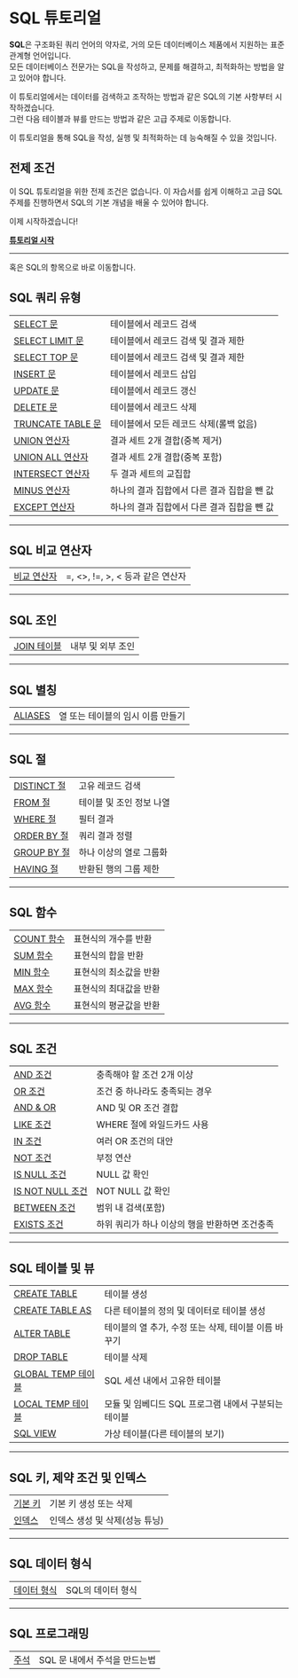 # SQL 튜토리얼
**SQL**은 구조화된 쿼리 언어의 약자로, 거의 모든 데이터베이스 제품에서 지원하는 표준 관계형 언어입니다.  
모든 데이터베이스 전문가는 SQL을 작성하고, 문제를 해결하고, 최적화하는 방법을 알고 있어야 합니다.

이 튜토리얼에서는 데이터를 검색하고 조작하는 방법과 같은 SQL의 기본 사항부터 시작하겠습니다.  
그런 다음 테이블과 뷰를 만드는 방법과 같은 고급 주제로 이동합니다.

이 튜토리얼을 통해 SQL을 작성, 실행 및 최적화하는 데 능숙해질 수 있을 것입니다.

## 전제 조건
이 SQL 튜토리얼을 위한 전제 조건은 없습니다. 이 자습서를 쉽게 이해하고 고급 SQL 주제를 진행하면서 SQL의 기본 개념을 배울 수 있어야 합니다.  

이제 시작하겠습니다!

**[튜토리얼 시작](https://github.com/riz-jeong/TechOnTheNet-Korean-Translation/blob/main/SQL/SELECT.md)**

---
혹은 SQL의 항목으로 바로 이동합니다.

## SQL 쿼리 유형

| | |
| :- | :- |
| [SELECT 문](https://github.com/riz-jeong/TechOnTheNet-Korean-Translation/blob/main/SQL/SELECT.md) | 테이블에서 레코드 검색 |
| [SELECT LIMIT 문](https://github.com/riz-jeong/TechOnTheNet-Korean-Translation/blob/main/SQL/SELECT_LIMIT.md) | 테이블에서 레코드 검색 및 결과 제한 |
| [SELECT TOP 문](https://github.com/riz-jeong/TechOnTheNet-Korean-Translation/blob/main/SQL/SELECT_TOP.md) | 테이블에서 레코드 검색 및 결과 제한 |
| [INSERT 문](https://github.com/riz-jeong/TechOnTheNet-Korean-Translation/blob/main/SQL/INSERT.md) | 테이블에서 레코드 삽입 |
| [UPDATE 문](https://github.com/riz-jeong/TechOnTheNet-Korean-Translation/blob/main/SQL/UPDATE.md) | 테이블에서 레코드 갱신 |
| [DELETE 문](https://github.com/riz-jeong/TechOnTheNet-Korean-Translation/blob/main/SQL/DELETE.md) | 테이블에서 레코드 삭제 |
| [TRUNCATE TABLE 문](https://github.com/riz-jeong/TechOnTheNet-Korean-Translation/blob/main/SQL/TRUNCATE_TABLE.md) | 테이블에서 모든 레코드 삭제(롤백 없음) |
| [UNION 연산자](https://github.com/riz-jeong/TechOnTheNet-Korean-Translation/blob/main/SQL/UNION.md) | 결과 세트 2개 결합(중복 제거) |
| [UNION ALL 연산자](https://github.com/riz-jeong/TechOnTheNet-Korean-Translation/blob/main/SQL/UNION_ALL.md) | 결과 세트 2개 결합(중복 포함) |
| [INTERSECT 연산자](https://github.com/riz-jeong/TechOnTheNet-Korean-Translation/blob/main/SQL/INTERSECT.md) | 두 결과 세트의 교집합 |
| [MINUS 연산자](https://github.com/riz-jeong/TechOnTheNet-Korean-Translation/blob/main/SQL/MINUS.md) | 하나의 결과 집합에서 다른 결과 집합을 뺀 값 |
| [EXCEPT 연산자](https://github.com/riz-jeong/TechOnTheNet-Korean-Translation/blob/main/SQL/EXCEPT.md) | 하나의 결과 집합에서 다른 결과 집합을 뺀 값 |

---
## SQL 비교 연산자

| | |
| :- | :- |
| [비교 연산자](https://github.com/riz-jeong/TechOnTheNet-Korean-Translation/blob/main/SQL/Comparison_Operators.md) | =, <>, !=, >, < 등과 같은 연산자 |

---
## SQL 조인

| | |
| :- | :- |
| [JOIN 테이블](https://github.com/riz-jeong/TechOnTheNet-Korean-Translation/blob/main/SQL/JOINS.md) | 내부 및 외부 조인 |

---
## SQL 별칭

| | |
| :- | :- |
| [ALIASES](https://github.com/riz-jeong/TechOnTheNet-Korean-Translation/blob/main/SQL/ALIAS.md) | 열 또는 테이블의 임시 이름 만들기 |

---
## SQL 절

| | |
| :- | :- |
| [DISTINCT 절](https://github.com/riz-jeong/TechOnTheNet-Korean-Translation/blob/main/SQL/DISTINCT.md) | 고유 레코드 검색 |
| [FROM 절](https://github.com/riz-jeong/TechOnTheNet-Korean-Translation/blob/main/SQL/FROM.md) | 테이블 및 조인 정보 나열 |
| [WHERE 절](https://github.com/riz-jeong/TechOnTheNet-Korean-Translation/blob/main/SQL/WHERE.md) | 필터 결과 |
| [ORDER BY 절](https://github.com/riz-jeong/TechOnTheNet-Korean-Translation/blob/main/SQL/ORDER_BY.md) | 쿼리 결과 정렬 |
| [GROUP BY 절](https://github.com/riz-jeong/TechOnTheNet-Korean-Translation/blob/main/SQL/GROUP_BY.md) | 하나 이상의 열로 그룹화 |
| [HAVING 절](https://github.com/riz-jeong/TechOnTheNet-Korean-Translation/blob/main/SQL/COHAVINGUNT.md) | 반환된 행의 그룹 제한 |

---
## SQL 함수

| | |
| :- | :- |
| [COUNT 함수](https://github.com/riz-jeong/TechOnTheNet-Korean-Translation/blob/main/SQL/COUNT.md) | 표현식의 개수를 반환 |
| [SUM 함수](https://github.com/riz-jeong/TechOnTheNet-Korean-Translation/blob/main/SQL/SUM.md) | 표현식의 합을 반환 |
| [MIN 함수](https://github.com/riz-jeong/TechOnTheNet-Korean-Translation/blob/main/SQL/MIN.md) | 표현식의 최소값을 반환 |
| [MAX 함수](https://github.com/riz-jeong/TechOnTheNet-Korean-Translation/blob/main/SQL/MAX.md) | 표현식의 최대값을 반환 |
| [AVG 함수](https://github.com/riz-jeong/TechOnTheNet-Korean-Translation/blob/main/SQL/AVG.md) | 표현식의 평균값을 반환 |

---
## SQL 조건

| | |
| :- | :- |
| [AND 조건](https://github.com/riz-jeong/TechOnTheNet-Korean-Translation/blob/main/SQL/AND.md) | 충족해야 할 조건 2개 이상 |
| [OR 조건](https://github.com/riz-jeong/TechOnTheNet-Korean-Translation/blob/main/SQL/OR.md) | 조건 중 하나라도 충족되는 경우 |
| [AND & OR](https://github.com/riz-jeong/TechOnTheNet-Korean-Translation/blob/main/SQL/AND_OR.md) | AND 및 OR 조건 결합 |
| [LIKE 조건](https://github.com/riz-jeong/TechOnTheNet-Korean-Translation/blob/main/SQL/LIKE.md) | WHERE 절에 와일드카드 사용 |
| [IN 조건](https://github.com/riz-jeong/TechOnTheNet-Korean-Translation/blob/main/SQL/IN.md) | 여러 OR 조건의 대안 |
| [NOT 조건](https://github.com/riz-jeong/TechOnTheNet-Korean-Translation/blob/main/SQL/NOT.md) | 부정 연산 |
| [IS NULL 조건](https://github.com/riz-jeong/TechOnTheNet-Korean-Translation/blob/main/SQL/IS_NULL.md) | NULL 값 확인 |
| [IS NOT NULL 조건](https://github.com/riz-jeong/TechOnTheNet-Korean-Translation/blob/main/SQL/IS_NOT_NULL.md) | NOT NULL 값 확인 |
| [BETWEEN 조건](https://github.com/riz-jeong/TechOnTheNet-Korean-Translation/blob/main/SQL/BETWEEN.md) | 범위 내 검색(포함) |
| [EXISTS 조건](https://github.com/riz-jeong/TechOnTheNet-Korean-Translation/blob/main/SQL/EXISTS.md) | 하위 쿼리가 하나 이상의 행을 반환하면 조건충족 |

---
## SQL 테이블 및 뷰

| | |
| :- | :- |
| [CREATE TABLE](https://github.com/riz-jeong/TechOnTheNet-Korean-Translation/blob/main/SQL/CREATE_TABLE.md) | 테이블 생성 |
| [CREATE TABLE AS](https://github.com/riz-jeong/TechOnTheNet-Korean-Translation/blob/main/SQL/CREATE_TABLE_AS.md) | 다른 테이블의 정의 및 데이터로 테이블 생성 |
| [ALTER TABLE](https://github.com/riz-jeong/TechOnTheNet-Korean-Translation/blob/main/SQL/ALTER_TABLE.md) | 테이블의 열 추가, 수정 또는 삭제, 테이블 이름 바꾸기 |
| [DROP TABLE](https://github.com/riz-jeong/TechOnTheNet-Korean-Translation/blob/main/SQL/DROP_TABLE.md) | 테이블 삭제 |
| [GLOBAL TEMP 테이블](https://github.com/riz-jeong/TechOnTheNet-Korean-Translation/blob/main/SQL/GLOBAL_TEMP.md) | SQL 세션 내에서 고유한 테이블 |
| [LOCAL TEMP 테이블](https://github.com/riz-jeong/TechOnTheNet-Korean-Translation/blob/main/SQL/LOCAL_TEMP.md) | 모듈 및 임베디드 SQL 프로그램 내에서 구분되는 테이블 |
| [SQL VIEW](https://github.com/riz-jeong/TechOnTheNet-Korean-Translation/blob/main/SQL/VIEW.md) | 가상 테이블(다른 테이블의 보기) |

---
## SQL 키, 제약 조건 및 인덱스

| | |
| :- | :- |
| [기본 키](https://github.com/riz-jeong/TechOnTheNet-Korean-Translation/blob/main/SQL/Primary_Keys.md) | 	기본 키 생성 또는 삭제 |
| [인덱스](https://github.com/riz-jeong/TechOnTheNet-Korean-Translation/blob/main/SQL/Indexes.md) | 인덱스 생성 및 삭제(성능 튜닝) |

---
## SQL 데이터 형식

| | |
| :- | :- |
| [데이터 형식](https://github.com/riz-jeong/TechOnTheNet-Korean-Translation/blob/main/SQL/Data_Types.md) | SQL의 데이터 형식 |

---
## SQL 프로그래밍

| | |
| :- | :- |
| [주석](https://github.com/riz-jeong/TechOnTheNet-Korean-Translation/blob/main/SQL/Comments.md) | SQL 문 내에서 주석을 만드는법 |